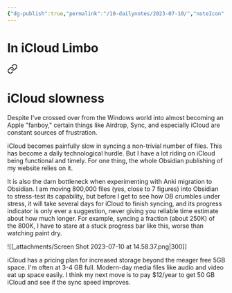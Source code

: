 ```yaml
---
{"dg-publish":true,"permalink":"/10-dailynotes/2023-07-10/","noteIcon":"2"}
---
```


# In iCloud Limbo

<div class="transclusion internal-embed is-loaded"><a class="markdown-embed-link" href="/i-cloud-slowness/" aria-label="Open link"><svg xmlns="http://www.w3.org/2000/svg" width="24" height="24" viewBox="0 0 24 24" fill="none" stroke="currentColor" stroke-width="2" stroke-linecap="round" stroke-linejoin="round" class="svg-icon lucide-link"><path d="M10 13a5 5 0 0 0 7.54.54l3-3a5 5 0 0 0-7.07-7.07l-1.72 1.71"></path><path d="M14 11a5 5 0 0 0-7.54-.54l-3 3a5 5 0 0 0 7.07 7.07l1.71-1.71"></path></svg></a><div class="markdown-embed">

<div class="markdown-embed-title">

# iCloud slowness

</div>



Despite I've crossed over from the Windows world into almost becoming an Apple "fanboy," certain things like Airdrop, Sync, and especially iCloud are constant sources of frustration.

iCloud becomes painfully slow in syncing a non-trivial number of files. This has become a daily technological hurdle. But I have a lot riding on iCloud being functional and timely. For one thing, the whole Obsidian publishing of my website relies on it.

It is also the darn bottleneck when experimenting with Anki migration to Obsidian. I am moving 800,000 files (yes, close to 7 figures) into Obsidian to stress-test its capability, but before I get to see how OB crumbles under stress, it will take several days for iCloud to finish syncing, and its progress indicator is only ever a suggestion, never giving you reliable time estimate about how much longer. For example, syncing a fraction (about 250K) of the 800K, I have to stare at a stuck progress bar like this, worse than watching paint dry.

![[_attachments/Screen Shot 2023-07-10 at 14.58.37.png\|300]]

iCloud has a pricing plan for increased storage beyond the meager free 5GB space. I'm often at 3-4 GB full. Modern-day media files like audio and video eat up space easily. I think my next move is to pay $12/year to get 50 GB iCloud and see if the sync speed improves.

</div></div>

